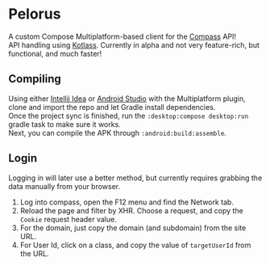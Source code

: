 # Pelorus
 A custom Compose Multiplatform-based client for the [Compass](https://www.compass.education/) API! \
 API handling using [Kotlass](https://github.com/thennothinghappened/kotlass). Currently in alpha
 and not very feature-rich, but functional, and much faster!
 
## Compiling
 Using either [Intellij Idea](https://www.jetbrains.com/idea/download) or [Android Studio](https://developer.android.com/studio/)
 with the Multiplatform plugin, clone and import the repo and let Gradle install dependencies. \
 Once the project sync is finished, run the `:desktop:compose desktop:run` gradle task to make sure it works. \
 Next, you can compile the APK through `:android:build:assemble`.

## Login
 Logging in will later use a better method, but currently requires grabbing the data manually
 from your browser.
 1. Log into compass, open the F12 menu and find the Network tab.
 2. Reload the page and filter by XHR. Choose a request, and copy the `Cookie` request header value.
 3. For the domain, just copy the domain (and subdomain) from the site URL.
 4. For User Id, click on a class, and copy the value of `targetUserId` from the URL.